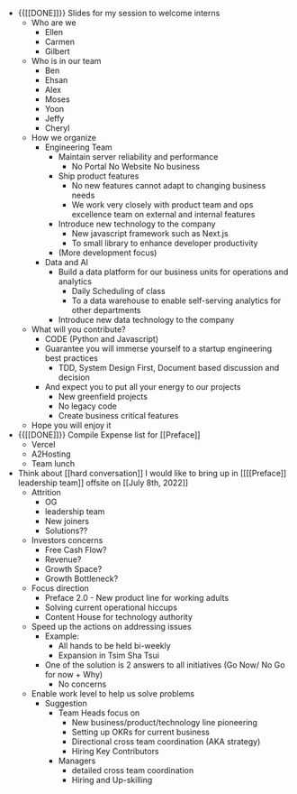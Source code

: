 - {{[[DONE]]}}  Slides for my session to welcome interns
    - Who are we
        - Ellen
        - Carmen
        - Gilbert
    - Who is in our team
        - Ben
        - Ehsan
        - Alex
        - Moses
        - Yoon
        - Jeffy
        - Cheryl
    - How we organize
        - Engineering Team
            - Maintain server reliability and performance
                - No Portal No Website No business
            - Ship product features
                - No new features cannot adapt to changing business needs
                - We work very closely with product team and ops excellence team on external and internal features
            - Introduce new technology to the company
                - New javascript framework such as Next.js
                - To small library to enhance developer productivity
            - (More development focus)
        - Data and AI
            - Build a data platform for our business units for operations and analytics
                - Daily Scheduling of class
                - To a data warehouse to enable self-serving analytics for other departments
            - Introduce new data technology to the company
    - What will you contribute?
        - CODE (Python and Javascript)
        - Guarantee you will immerse yourself to a startup engineering best practices
            - TDD, System Design First, Document based discussion and decision
        - And expect you to put all your energy to our projects
            - New greenfield projects
            - No legacy code
            - Create business critical features
    - Hope you will enjoy it
- {{[[DONE]]}} Compile Expense list for [[Preface]]
    - Vercel
    - A2Hosting
    - Team lunch
- Think about [[hard conversation]] I would like to bring up in [[[[Preface]] leadership team]] offsite on [[July 8th, 2022]]
    - Attrition
        - OG
        - leadership team
        - New joiners
        - Solutions??
    - Investors concerns
        - Free Cash Flow?
        - Revenue?
        - Growth Space?
        - Growth Bottleneck?
    - Focus direction
        - Preface 2.0 - New product line for working adults
        - Solving current operational hiccups
        - Content House for technology authority
    - Speed up the actions on addressing issues
        - Example:
            - All hands to be held bi-weekly
            - Expansion in Tsim Sha Tsui
        - One of the solution is 2 answers to all initiatives (Go Now/ No Go for now + Why)
            - No concerns
    - Enable work level to help us solve problems
        - Suggestion
            - Team Heads focus on
                - New business/product/technology line pioneering
                - Setting up OKRs for current business
                - Directional cross team coordination (AKA strategy)
                - Hiring Key Contributors
            - Managers
                - detailed cross team coordination
                - Hiring and Up-skilling
